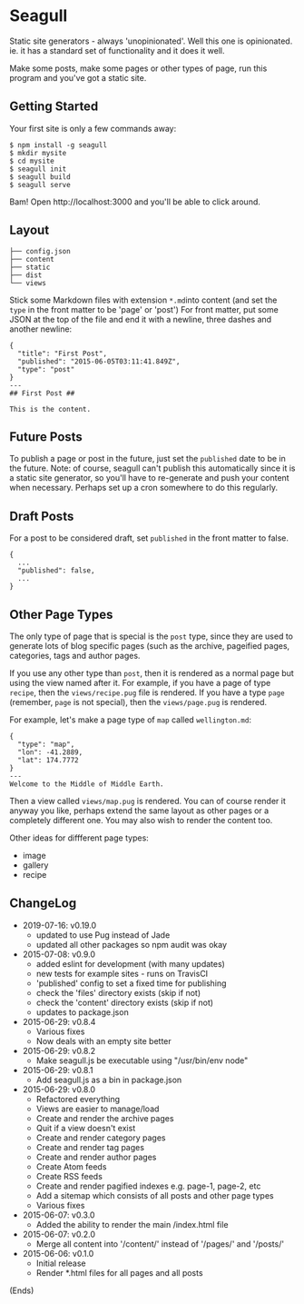 # Seagull #

Static site generators - always 'unopinionated'. Well this one is opinionated. ie. it has a standard set of
functionality and it does it well.

Make some posts, make some pages or other types of page, run this program and you've got a static site.

## Getting Started ##

Your first site is only a few commands away:

```
$ npm install -g seagull
$ mkdir mysite
$ cd mysite
$ seagull init
$ seagull build
$ seagull serve
```

Bam! Open http://localhost:3000 and you'll be able to click around.

## Layout ##

```
├── config.json
├── content
├── static
├── dist
└── views
```

Stick some Markdown files with extension `*.md`into content (and set the `type` in the front matter to be 'page' or
'post') For front matter, put some JSON at the top of the file and end it with a newline, three dashes and another
newline:

```
{
  "title": "First Post",
  "published": "2015-06-05T03:11:41.849Z",
  "type": "post"
}
---
## First Post ##

This is the content.
```

## Future Posts ##

To publish a page or post in the future, just set the `published` date to be in the future. Note: of course, seagull can't
publish this automatically since it is a static site generator, so you'll have to re-generate and push your content when
necessary. Perhaps set up a cron somewhere to do this regularly.

## Draft Posts ##

For a post to be considered draft, set `published` in the front matter to false.

```
{
  ...
  "published": false,
  ...
}
```

## Other Page Types ##

The only type of page that is special is the `post` type, since they are used to generate lots of blog specific pages (such as the archive, pageified pages, categories, tags and author pages.

If you use any other type than `post`, then it is rendered as a normal page but using the view named after it. For
example, if you have a page of type `recipe`, then the `views/recipe.pug` file is rendered. If you have a type `page`
(remember, `page` is not special), then the `views/page.pug` is rendered.

For example, let's make a page type of `map` called `wellington.md`:

```
{
  "type": "map",
  "lon": -41.2889,
  "lat": 174.7772
}
---
Welcome to the Middle of Middle Earth.
```

Then a view called `views/map.pug` is rendered. You can of course render it anyway you like, perhaps extend the same layout as other pages or a completely different one. You may also wish to render the content too.

Other ideas for diffferent page types:

* image
* gallery
* recipe

## ChangeLog ##

* 2019-07-16: v0.19.0
  * updated to use Pug instead of Jade
  * updated all other packages so npm audit was okay
* 2015-07-08: v0.9.0
  * added eslint for development (with many updates)
  * new tests for example sites - runs on TravisCI
  * 'published' config to set a fixed time for publishing
  * check the 'files' directory exists (skip if not)
  * check the 'content' directory exists (skip if not)
  * updates to package.json
* 2015-06-29: v0.8.4
  * Various fixes
  * Now deals with an empty site better
* 2015-06-29: v0.8.2
  * Make seagull.js be executable using "/usr/bin/env node"
* 2015-06-29: v0.8.1
  * Add seagull.js as a bin in package.json
* 2015-06-29: v0.8.0
  * Refactored everything
  * Views are easier to manage/load
  * Create and render the archive pages
  * Quit if a view doesn't exist
  * Create and render category pages
  * Create and render tag pages
  * Create and render author pages
  * Create Atom feeds
  * Create RSS feeds
  * Create and render pagified indexes e.g. page-1, page-2, etc
  * Add a sitemap which consists of all posts and other page types
  * Various fixes
* 2015-06-07: v0.3.0
  * Added the ability to render the main /index.html file
* 2015-06-07: v0.2.0
  * Merge all content into '/content/' instead of '/pages/' and '/posts/'
* 2015-06-06: v0.1.0
  * Initial release
  * Render *.html files for all pages and all posts

(Ends)
